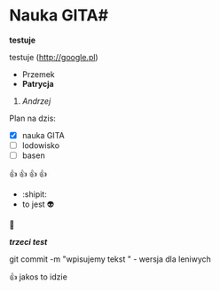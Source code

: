 # Nauka GITA#

**testuje**

testuje (http://google.pl)

- Przemek
- **Patrycja**
1. *Andrzej*

Plan na dzis:
- [x] nauka GITA
- [ ] lodowisko
- [ ] basen

 :+1: :+1: :+1: :+1:
- :shipit:
- to jest :alien:

:older_man:

***trzeci test***


git commit -m "wpisujemy tekst " - wersja dla leniwych

:+1: jakos to idzie
